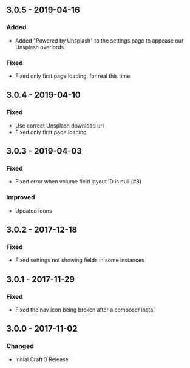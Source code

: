 ## 3.0.5 - 2019-04-16
### Added
- Added "Powered by Unsplash" to the settings page to appease our Unsplash overlords.

### Fixed
- Fixed only first page loading, for real this time.

## 3.0.4 - 2019-04-10
### Fixed
- Use correct Unsplash download url
- Fixed only first page loading

## 3.0.3 - 2019-04-03
### Fixed
- Fixed error when volume field layout ID is null (#8)

### Improved
- Updated icons

## 3.0.2 - 2017-12-18
### Fixed
- Fixed settings not showing fields in some instances

## 3.0.1 - 2017-11-29
### Fixed
- Fixed the nav icon being broken after a composer install

## 3.0.0 - 2017-11-02
### Changed
- Initial Craft 3 Release